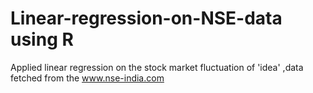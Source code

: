 # Linear-regression-on-NSE-data using R
Applied linear regression on the stock market fluctuation of 'idea' ,data fetched from the www.nse-india.com
